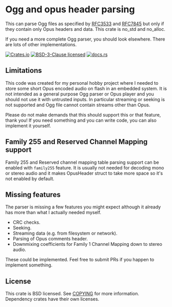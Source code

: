 Ogg and opus header parsing
===========================
This can parse Ogg files as specified by [RFC3533] and [RFC7845] but only if
they contain only Opus headers and data. This crate is no_std and no_alloc.

[RFC3533]: https://datatracker.ietf.org/doc/html/rfc3533
[RFC7845]: https://datatracker.ietf.org/doc/html/rfc7845

If you need a more complete Ogg parser, you should look elsewhere. There are
lots of other implementations.

[![Crates.io][cratesio-version]][cratesio-link]
[![BSD-3-Clause licensed][cratesio-license]](COPYING)
[![docs.rs][docsrs-badge]][docsrs-link]

[cratesio-version]: https://img.shields.io/crates/v/oggopus-embedded
[cratesio-license]: https://img.shields.io/crates/l/oggopus-embedded
[cratesio-link]: https://crates.io/crates/oggopus-embedded
[docsrs-badge]: https://img.shields.io/docsrs/oggopus-embedded
[docsrs-link]: https://docs.rs/oggopus-embedded/latest/oggopus_embedded/

Limitations
-----------
This code was created for my personal hobby project where I needed to store
some short Opus encoded audio on flash in an embedded system. It is not
intended as a general purpose Ogg parser or Opus player and you should not use
it with untrusted inputs. In particular streaming or seeking is not supported
and Ogg file cannot contain streams other than Opus.

Please do not make demands that this should support this or that feature, thank
you! If you need something and you can write code, you can also implement it
yourself.

Family 255 and Reserved Channel Mapping support
-----------------------------------------------
Family 255 and Reserved channel mapping table parsing support can be enabled
with `family255` feature. It is usually not needed for decoding mono or stereo
audio and it makes OpusHeader struct to take more space so it's not enabled by
default.

Missing features
----------------
The parser is missing a few features you might expect although it already has
more than what I actually needed myself.

- CRC checks.
- Seeking.
- Streaming data (e.g. from filesystem or network).
- Parsing of Opus comments header.
- Downmixing coefficients for Family 1 Channel Mapping down to stereo audio.

These could be implemented. Feel free to submit PRs if you happen to implement
something.

License
-------
This crate is BSD licensed. See [COPYING](COPYING) for more information.
Dependency crates have their own licenses.
